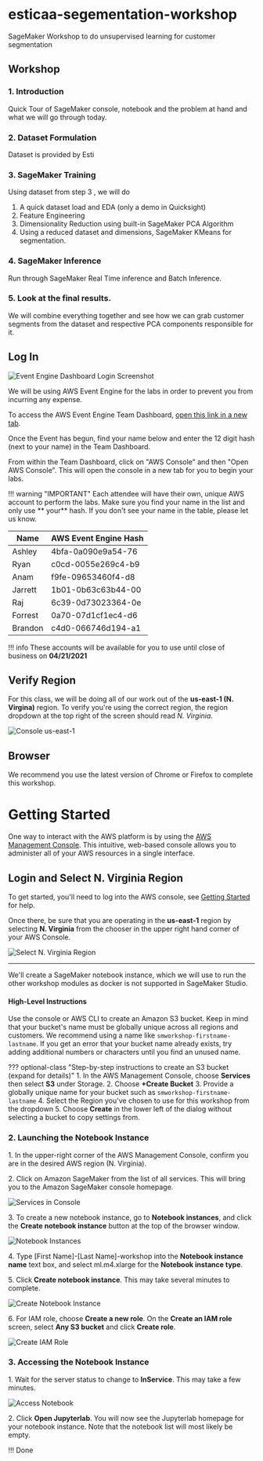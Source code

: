 # esticaa-segementation-workshop
SageMaker Workshop to do unsupervised learning for customer segmentation

## Workshop 

### 1. Introduction
Quick Tour of SageMaker console, notebook and the problem at hand and what we will go through today. 

### 2. Dataset Formulation
Dataset is provided by Esti

### 3. SageMaker Training 
Using dataset from step 3 , we will do 
1. A quick dataset load and EDA (only a demo in Quicksight)
2. Feature Engineering 
3. Dimensionality Reduction using built-in SageMaker PCA Algorithm 
4. Using a reduced dataset and dimensions, SageMaker KMeans for segmentation.

### 4. SageMaker Inference

Run through SageMaker Real Time inference and Batch Inference.

### 5. Look at the final results.

We will combine everything together and see how we can grab customer segments from the dataset and respective PCA components responsible for it.


## Log In

![Event Engine Dashboard Login Screenshot](img/ee-dashboard-login.jpg)

We will be using AWS Event Engine for the labs in order to prevent you from incurring any expense.

To access the AWS Event Engine Team Dashboard, [open this link in a new tab](https://dashboard.eventengine.run/).

Once the Event has begun, find your name below and enter the 12 digit hash (next to your name) in the Team Dashboard.

From within the Team Dashboard, click on "AWS Console" and then "Open AWS Console". This will open the console in a new tab for you to begin your labs.


!!! warning "IMPORTANT"
    Each attendee will have their own, unique AWS account to perform the labs. Make sure you find your name in the list and only use ** your** hash.  If you don't see your name in the table, please let us know.


| Name              | AWS Event Engine Hash |
| ----------------- | ---------------------- |
| Ashley | 4bfa-0a090e9a54-76 |
| Ryan | c0cd-0055e269c4-b9 |
| Anam | f9fe-09653460f4-d8 |
| Jarrett | 1b01-0b63c63b44-00 |
| Raj | 6c39-0d73023364-0e |
| Forrest | 0a70-07d1cf1ec4-d6 |
| Brandon | c4d0-066746d194-a1 |

!!! info
    These accounts will be available for you to use until close of business on **04/21/2021**

## Verify Region

For this class, we will be doing all of our work out of the **us-east-1 (N. Virgina)** region. To verify you're using the correct region, the region dropdown at the top right of the screen should read _N. Virginia_.

![Console us-east-1](img/region-selection.png)

## Browser

We recommend you use the latest version of Chrome or Firefox to complete this workshop.


# Getting Started

One way to interact with the AWS platform is by using the [AWS Management Console](https://aws.amazon.com/console/). This intuitive, web-based console allows you to administer all of your AWS resources in a single interface.

## Login and Select N. Virginia Region

To get started, you'll need to log into the AWS console, see [Getting Started](../login.md) for help.

Once there, be sure that you are operating in the **us-east-1** region by selecting **N. Virginia** from the chooser in the upper right hand corner of your AWS Console.

![Select N. Virginia Region](img/region-selection.png)

---

We'll create a SageMaker notebook instance, which we will use to run the other workshop modules as docker is not supported in SageMaker Studio.


#### High-Level Instructions

Use the console or AWS CLI to create an Amazon S3 bucket. Keep in mind that your bucket's name must be globally unique across all regions and customers. We recommend using a name like `smworkshop-firstname-lastname`. If you get an error that your bucket name already exists, try adding additional numbers or characters until you find an unused name.

??? optional-class "Step-by-step instructions to create an S3 bucket (expand for details)"
	1. In the AWS Management Console, choose **Services** then select **S3** under Storage.
	2. Choose **+Create Bucket**
	3. Provide a globally unique name for your bucket such as `smworkshop-firstname-lastname`
	4. Select the Region you've chosen to use for this workshop from the dropdown
	5. Choose **Create** in the lower left of the dialog without selecting a bucket to copy settings from.


<!--
### 2. Use CloudFormation to Set Up a SageMaker Role

1. Click on AWS CloudFormation from the list of all services. This will bring you to the AWS CloudFormation console homepage.

2. Click on **Create new stack**

3. Choose **Specify an Amazon S3 template URL**, paste the following URL and hit **Next**: ```https://ml-materials.s3.amazonaws.com/WorkshopResources/SagemakerRoleCF.template```

4. Name your stack ```AmazonSageMaker-ExecutionRole``` and choose **Next**

5. Leave options as they are and choose **Next**

6. Check the box next to **I acknowledge that AWS CloudFormation might create IAM resources.** and choose **Create**

7. Refresh the page after a few seconds to make sure that the **Status** reads ```CREATE_COMPLETE```

8. Click on the **Outputs** tab and make note of the ARN value that looks like ```arn:aws:iam::XXXX::role/AmazonSageMaker-ExecutionRole-SageMakerLab-XXXX```. You will need this value in the next step.
-->

### 2. Launching the Notebook Instance

1\. In the upper-right corner of the AWS Management Console, confirm you are in the desired AWS region (N. Virginia).

2\. Click on Amazon SageMaker from the list of all services.  This will bring you to the Amazon SageMaker console homepage.

![Services in Console](/img/Picture1.png)

3\. To create a new notebook instance, go to **Notebook instances**, and click the **Create notebook instance** button at the top of the browser window.

![Notebook Instances](/img/Picture2.png)

4\. Type [First Name]-[Last Name]-workshop into the **Notebook instance name** text box, and select ml.m4.xlarge for the **Notebook instance type**.


5\. Click **Create notebook instance**.  This may take several minutes to complete.

![Create Notebook Instance](/img/notebook-instance.png)

6\. For IAM role, choose **Create a new role**. On the **Create an IAM role** screen, select **Any S3 bucket** and click **Create role**.

![Create IAM Role](/img/CreateRole.jpg)



### 3. Accessing the Notebook Instance

1\. Wait for the server status to change to **InService**. This may take a few minutes.

![Access Notebook](/img/jupyterlab-open.png)

2\. Click **Open Jupyterlab**. You will now see the Jupyterlab homepage for your notebook instance. Note that the notebook list will most likely be empty.

!!! Done
